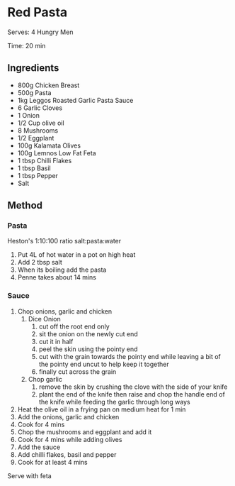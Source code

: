 # Red Pasta

Serves: 4 Hungry Men

Time: 20 min

## Ingredients
* 800g Chicken Breast
* 500g Pasta
* 1kg Leggos Roasted Garlic Pasta Sauce
* 6 Garlic Cloves
* 1 Onion
* 1/2 Cup olive oil
* 8 Mushrooms
* 1/2 Eggplant
* 100g Kalamata Olives
* 100g Lemnos Low Fat Feta
* 1 tbsp Chilli Flakes
* 1 tbsp Basil
* 1 tbsp Pepper
* Salt

## Method
### Pasta
Heston's 1:10:100 ratio salt:pasta:water
1. Put 4L of hot water in a pot on high heat
1. Add 2 tbsp salt
1. When its boiling add the pasta
1. Penne takes about 14 mins

### Sauce
1. Chop onions, garlic and chicken
    1. Dice Onion 
        1. cut off the root end only
        1. sit the onion on the newly cut end
        1. cut it in half
        1. peel the skin using the pointy end
        1. cut with the grain towards the pointy end while leaving a bit of the pointy end uncut to help keep it together
        1. finally cut across the grain
    1. Chop garlic
        1. remove the skin by crushing the clove with the side of your knife
        1. plant the end of the knife then raise and chop the handle end of the knife while feeding the garlic through long ways
1. Heat the olive oil in a frying pan on medium heat for 1 min
1. Add the onions, garlic and chicken
1. Cook for 4 mins
1. Chop the mushrooms and eggplant and add it
1. Cook for 4 mins while adding olives
1. Add the sauce
1. Add chilli flakes, basil and pepper
1. Cook for at least 4 mins

Serve with feta



